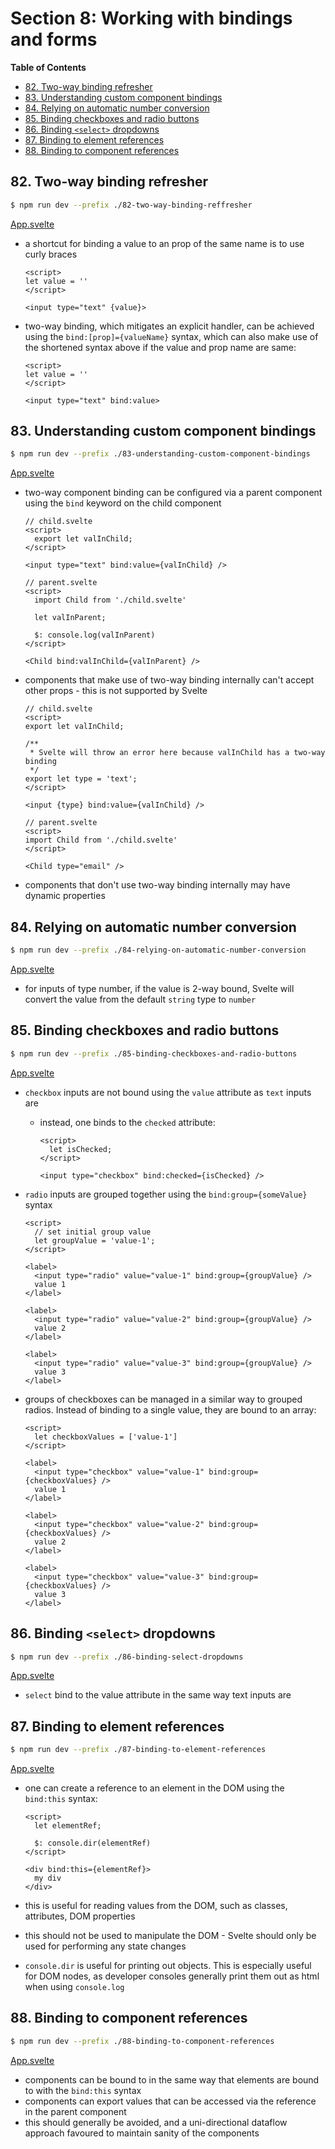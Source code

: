 # Section 8: Working with bindings and forms


<!-- START doctoc generated TOC please keep comment here to allow auto update -->
<!-- DON'T EDIT THIS SECTION, INSTEAD RE-RUN doctoc TO UPDATE -->
**Table of Contents**

- [82. Two-way binding refresher](#82-two-way-binding-refresher)
- [83. Understanding custom component bindings](#83-understanding-custom-component-bindings)
- [84. Relying on automatic number conversion](#84-relying-on-automatic-number-conversion)
- [85. Binding checkboxes and radio buttons](#85-binding-checkboxes-and-radio-buttons)
- [86. Binding `<select>` dropdowns](#86-binding-select-dropdowns)
- [87. Binding to element references](#87-binding-to-element-references)
- [88. Binding to component references](#88-binding-to-component-references)

<!-- END doctoc generated TOC please keep comment here to allow auto update -->

## 82. Two-way binding refresher

```bash
$ npm run dev --prefix ./82-two-way-binding-reffresher
```

[App.svelte](./82-two-way-binding-reffresher/src/App.svelte)

- a shortcut for binding a value to an prop of the same name is to use
    curly braces

    ```svelte
    <script>
    let value = ''
    </script>

    <input type="text" {value}>
    ```
- two-way binding, which mitigates an explicit handler, can be achieved using
    the `bind:[prop]={valueName}` syntax, which can also make use of the
    shortened syntax above if the value and prop name are same:

    ```svelte
    <script>
    let value = ''
    </script>

    <input type="text" bind:value>
    ```

## 83. Understanding custom component bindings

```bash
$ npm run dev --prefix ./83-understanding-custom-component-bindings
```

[App.svelte](./83-understanding-custom-component-bindings/src/App.svelte)

- two-way component binding can be configured via a parent component using the
    `bind` keyword on the child component

    ```svelte
    // child.svelte
    <script>
      export let valInChild;
    </script>

    <input type="text" bind:value={valInChild} />

    // parent.svelte
    <script>
      import Child from './child.svelte'

      let valInParent;

      $: console.log(valInParent)
    </script>

    <Child bind:valInChild={valInParent} />
    ```
- components that make use of two-way binding internally can't accept other
    props - this is not supported by Svelte

    ```svelte
    // child.svelte
    <script>
    export let valInChild;

    /**
     * Svelte will throw an error here because valInChild has a two-way binding
     */
    export let type = 'text';
    </script>

    <input {type} bind:value={valInChild} />

    // parent.svelte
    <script>
    import Child from './child.svelte'
    </script>

    <Child type="email" />
    ```
- components that don't use two-way binding internally may have dynamic
    properties

## 84. Relying on automatic number conversion

```bash
$ npm run dev --prefix ./84-relying-on-automatic-number-conversion
```

[App.svelte](./84-relying-on-automatic-number-conversion/src/App.svelte)

- for inputs of type number, if the value is 2-way bound, Svelte will convert
    the value from the default `string` type to `number`

## 85. Binding checkboxes and radio buttons

```bash
$ npm run dev --prefix ./85-binding-checkboxes-and-radio-buttons
```

[App.svelte](./85-binding-checkboxes-and-radio-buttons/src/App.svelte)

- `checkbox` inputs are not bound using the `value` attribute as `text` inputs
    are
    - instead, one binds to the `checked` attribute:

        ```svelte
        <script>
          let isChecked;
        </script>

        <input type="checkbox" bind:checked={isChecked} />
        ```
- `radio` inputs are grouped together using the `bind:group={someValue}` syntax

    ```svelte
    <script>
      // set initial group value
      let groupValue = 'value-1';
    </script>

    <label>
      <input type="radio" value="value-1" bind:group={groupValue} />
      value 1
    </label>

    <label>
      <input type="radio" value="value-2" bind:group={groupValue} />
      value 2
    </label>

    <label>
      <input type="radio" value="value-3" bind:group={groupValue} />
      value 3
    </label>
    ```
- groups of checkboxes can be managed in a similar way to grouped radios.
    Instead of binding to a single value, they are bound to an array:

    ```svelte
    <script>
      let checkboxValues = ['value-1']
    </script>

    <label>
      <input type="checkbox" value="value-1" bind:group={checkboxValues} />
      value 1
    </label>

    <label>
      <input type="checkbox" value="value-2" bind:group={checkboxValues} />
      value 2
    </label>

    <label>
      <input type="checkbox" value="value-3" bind:group={checkboxValues} />
      value 3
    </label>
    ```

## 86. Binding `<select>` dropdowns

```bash
$ npm run dev --prefix ./86-binding-select-dropdowns
```

[App.svelte](./86-binding-select-dropdowns/src/App.svelte)

- `select` bind to the value attribute in the same way text inputs are

## 87. Binding to element references

```bash
$ npm run dev --prefix ./87-binding-to-element-references
```

[App.svelte](./87-binding-to-element-references/src/App.svelte)

- one can create a reference to an element in the DOM using the `bind:this`
    syntax:

    ```svelte
    <script>
      let elementRef;

      $: console.dir(elementRef)
    </script>

    <div bind:this={elementRef}>
      my div
    </div>
    ```
- this is useful for reading values from the DOM, such as classes, attributes,
    DOM properties
- this should not be used to manipulate the DOM - Svelte should only be used for
    performing any state changes
- `console.dir` is useful for printing out objects. This is especially useful
    for DOM nodes, as developer consoles generally print them out as html when
    using `console.log`

## 88. Binding to component references

```bash
$ npm run dev --prefix ./88-binding-to-component-references
```

[App.svelte](./88-binding-to-component-references/src/App.svelte)

- components can be bound to in the same way that elements are bound to with
    the `bind:this` syntax
- components can export values that can be accessed via the reference in the
    parent component
- this should generally be avoided, and a uni-directional dataflow approach
    favoured to maintain sanity of the components

